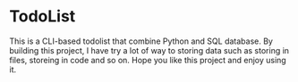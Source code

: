 # TodoList
This is a CLI-based todolist that combine Python and SQL database. By building this project, I have try a lot of way to storing data such as storing in files, storeing in code and so on. Hope you like this project and enjoy using it.
